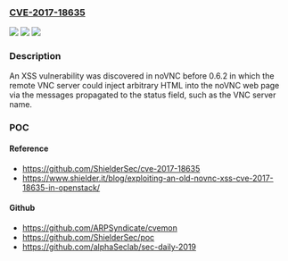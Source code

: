 ### [CVE-2017-18635](https://cve.mitre.org/cgi-bin/cvename.cgi?name=CVE-2017-18635)
![](https://img.shields.io/static/v1?label=Product&message=n%2Fa&color=blue)
![](https://img.shields.io/static/v1?label=Version&message=n%2Fa&color=blue)
![](https://img.shields.io/static/v1?label=Vulnerability&message=n%2Fa&color=brighgreen)

### Description

An XSS vulnerability was discovered in noVNC before 0.6.2 in which the remote VNC server could inject arbitrary HTML into the noVNC web page via the messages propagated to the status field, such as the VNC server name.

### POC

#### Reference
- https://github.com/ShielderSec/cve-2017-18635
- https://www.shielder.it/blog/exploiting-an-old-novnc-xss-cve-2017-18635-in-openstack/

#### Github
- https://github.com/ARPSyndicate/cvemon
- https://github.com/ShielderSec/poc
- https://github.com/alphaSeclab/sec-daily-2019

